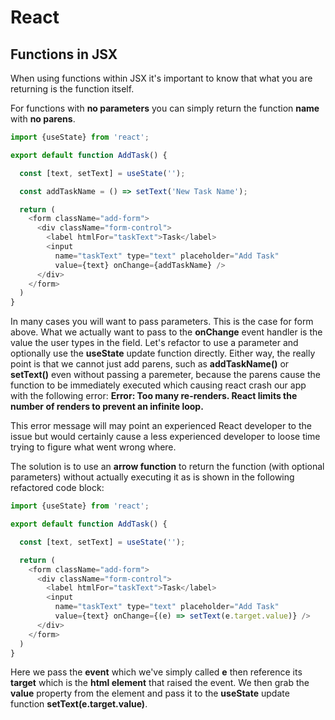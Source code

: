 # React

## Functions in JSX

When using functions within JSX it's important to know that what you are returning is the function itself.

For functions with **no parameters** you can simply return the function **name** with **no parens**.

```javascript
import {useState} from 'react';

export default function AddTask() {

  const [text, setText] = useState('');

  const addTaskName = () => setText('New Task Name');

  return (
    <form className="add-form">
      <div className="form-control">
        <label htmlFor="taskText">Task</label>
        <input 
          name="taskText" type="text" placeholder="Add Task" 
          value={text} onChange={addTaskName} />
      </div>
    </form>
  )
}
```

In many cases you will want to pass parameters. This is the case for form above. What we actually want to pass to the **onChange** event handler is the value the user types in the field. Let's refactor to use a parameter and optionally use the **useState** update function directly. Either way, the really point is that we cannot just add parens, such as **addTaskName()** or **setText()** even without passing a paremeter, because the parens cause the function to be immediately executed which causing react crash our app with the following error: **Error: Too many re-renders. React limits the number of renders to prevent an infinite loop.**

This error message will may point an experienced React developer to the issue but would certainly cause a less experienced developer to loose time trying to figure what went wrong where.

The solution is to use an **arrow function** to return the function (with optional parameters) without actually executing it as is shown in the following refactored code block:

```javascript
import {useState} from 'react';

export default function AddTask() {

  const [text, setText] = useState('');

  return (
    <form className="add-form">
      <div className="form-control">
        <label htmlFor="taskText">Task</label>
        <input 
          name="taskText" type="text" placeholder="Add Task" 
          value={text} onChange={(e) => setText(e.target.value)} />
      </div>
    </form>
  )
}
```

Here we pass the **event** which we've simply called **e** then reference its **target** which is the **html element** that raised the event. We then grab the **value** property from the element and pass it to the **useState** update function **setText(e.target.value)**.

